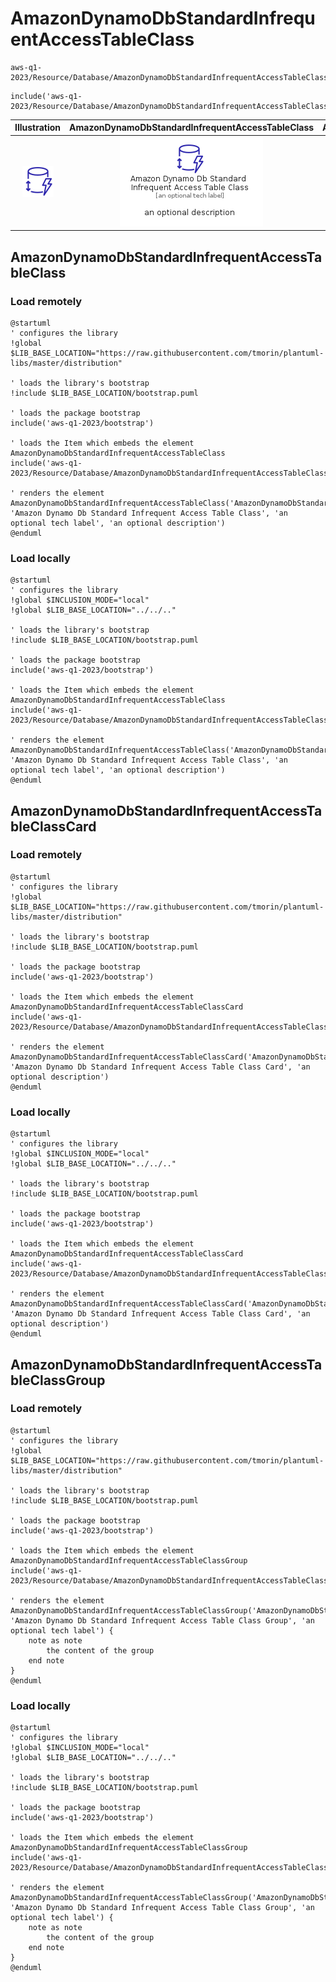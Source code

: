 # AmazonDynamoDbStandardInfrequentAccessTableClass


```text
aws-q1-2023/Resource/Database/AmazonDynamoDbStandardInfrequentAccessTableClass
```

```text
include('aws-q1-2023/Resource/Database/AmazonDynamoDbStandardInfrequentAccessTableClass')
```



| Illustration | AmazonDynamoDbStandardInfrequentAccessTableClass | AmazonDynamoDbStandardInfrequentAccessTableClassCard | AmazonDynamoDbStandardInfrequentAccessTableClassGroup |
| :---: | :---: | :---: | :---: |
| ![illustration for Illustration](../../../aws-q1-2023/Resource/Database/AmazonDynamoDbStandardInfrequentAccessTableClass.png) | ![illustration for AmazonDynamoDbStandardInfrequentAccessTableClass](../../../aws-q1-2023/Resource/Database/AmazonDynamoDbStandardInfrequentAccessTableClass.Local.png) | ![illustration for AmazonDynamoDbStandardInfrequentAccessTableClassCard](../../../aws-q1-2023/Resource/Database/AmazonDynamoDbStandardInfrequentAccessTableClassCard.Local.png) | ![illustration for AmazonDynamoDbStandardInfrequentAccessTableClassGroup](../../../aws-q1-2023/Resource/Database/AmazonDynamoDbStandardInfrequentAccessTableClassGroup.Local.png) |




## AmazonDynamoDbStandardInfrequentAccessTableClass

### Load remotely
```plantuml
@startuml
' configures the library
!global $LIB_BASE_LOCATION="https://raw.githubusercontent.com/tmorin/plantuml-libs/master/distribution"

' loads the library's bootstrap
!include $LIB_BASE_LOCATION/bootstrap.puml

' loads the package bootstrap
include('aws-q1-2023/bootstrap')

' loads the Item which embeds the element AmazonDynamoDbStandardInfrequentAccessTableClass
include('aws-q1-2023/Resource/Database/AmazonDynamoDbStandardInfrequentAccessTableClass')

' renders the element
AmazonDynamoDbStandardInfrequentAccessTableClass('AmazonDynamoDbStandardInfrequentAccessTableClass', 'Amazon Dynamo Db Standard Infrequent Access Table Class', 'an optional tech label', 'an optional description')
@enduml
```

### Load locally
```plantuml
@startuml
' configures the library
!global $INCLUSION_MODE="local"
!global $LIB_BASE_LOCATION="../../.."

' loads the library's bootstrap
!include $LIB_BASE_LOCATION/bootstrap.puml

' loads the package bootstrap
include('aws-q1-2023/bootstrap')

' loads the Item which embeds the element AmazonDynamoDbStandardInfrequentAccessTableClass
include('aws-q1-2023/Resource/Database/AmazonDynamoDbStandardInfrequentAccessTableClass')

' renders the element
AmazonDynamoDbStandardInfrequentAccessTableClass('AmazonDynamoDbStandardInfrequentAccessTableClass', 'Amazon Dynamo Db Standard Infrequent Access Table Class', 'an optional tech label', 'an optional description')
@enduml
```

## AmazonDynamoDbStandardInfrequentAccessTableClassCard

### Load remotely
```plantuml
@startuml
' configures the library
!global $LIB_BASE_LOCATION="https://raw.githubusercontent.com/tmorin/plantuml-libs/master/distribution"

' loads the library's bootstrap
!include $LIB_BASE_LOCATION/bootstrap.puml

' loads the package bootstrap
include('aws-q1-2023/bootstrap')

' loads the Item which embeds the element AmazonDynamoDbStandardInfrequentAccessTableClassCard
include('aws-q1-2023/Resource/Database/AmazonDynamoDbStandardInfrequentAccessTableClass')

' renders the element
AmazonDynamoDbStandardInfrequentAccessTableClassCard('AmazonDynamoDbStandardInfrequentAccessTableClassCard', 'Amazon Dynamo Db Standard Infrequent Access Table Class Card', 'an optional description')
@enduml
```

### Load locally
```plantuml
@startuml
' configures the library
!global $INCLUSION_MODE="local"
!global $LIB_BASE_LOCATION="../../.."

' loads the library's bootstrap
!include $LIB_BASE_LOCATION/bootstrap.puml

' loads the package bootstrap
include('aws-q1-2023/bootstrap')

' loads the Item which embeds the element AmazonDynamoDbStandardInfrequentAccessTableClassCard
include('aws-q1-2023/Resource/Database/AmazonDynamoDbStandardInfrequentAccessTableClass')

' renders the element
AmazonDynamoDbStandardInfrequentAccessTableClassCard('AmazonDynamoDbStandardInfrequentAccessTableClassCard', 'Amazon Dynamo Db Standard Infrequent Access Table Class Card', 'an optional description')
@enduml
```

## AmazonDynamoDbStandardInfrequentAccessTableClassGroup

### Load remotely
```plantuml
@startuml
' configures the library
!global $LIB_BASE_LOCATION="https://raw.githubusercontent.com/tmorin/plantuml-libs/master/distribution"

' loads the library's bootstrap
!include $LIB_BASE_LOCATION/bootstrap.puml

' loads the package bootstrap
include('aws-q1-2023/bootstrap')

' loads the Item which embeds the element AmazonDynamoDbStandardInfrequentAccessTableClassGroup
include('aws-q1-2023/Resource/Database/AmazonDynamoDbStandardInfrequentAccessTableClass')

' renders the element
AmazonDynamoDbStandardInfrequentAccessTableClassGroup('AmazonDynamoDbStandardInfrequentAccessTableClassGroup', 'Amazon Dynamo Db Standard Infrequent Access Table Class Group', 'an optional tech label') {
    note as note
        the content of the group
    end note
}
@enduml
```

### Load locally
```plantuml
@startuml
' configures the library
!global $INCLUSION_MODE="local"
!global $LIB_BASE_LOCATION="../../.."

' loads the library's bootstrap
!include $LIB_BASE_LOCATION/bootstrap.puml

' loads the package bootstrap
include('aws-q1-2023/bootstrap')

' loads the Item which embeds the element AmazonDynamoDbStandardInfrequentAccessTableClassGroup
include('aws-q1-2023/Resource/Database/AmazonDynamoDbStandardInfrequentAccessTableClass')

' renders the element
AmazonDynamoDbStandardInfrequentAccessTableClassGroup('AmazonDynamoDbStandardInfrequentAccessTableClassGroup', 'Amazon Dynamo Db Standard Infrequent Access Table Class Group', 'an optional tech label') {
    note as note
        the content of the group
    end note
}
@enduml
```

